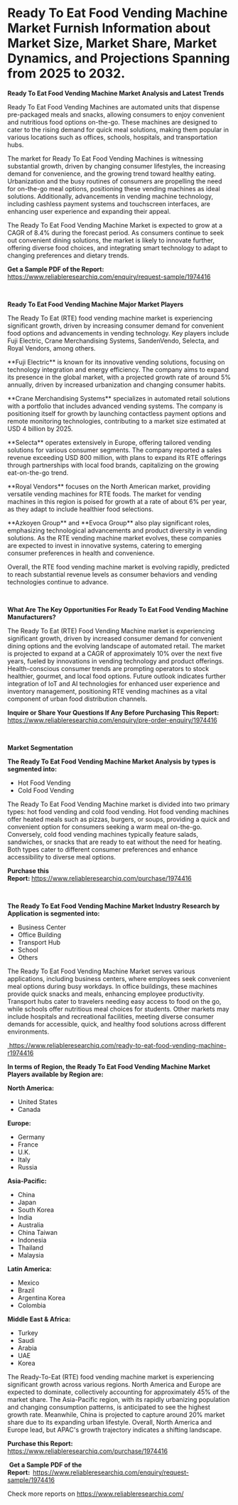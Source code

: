 <p><h1>Ready To Eat Food Vending Machine Market Furnish Information about Market Size, Market Share, Market Dynamics, and Projections Spanning from 2025 to 2032.</h1></p><p><strong>Ready To Eat Food Vending Machine Market Analysis and Latest Trends</strong></p>
<p><p>Ready To Eat Food Vending Machines are automated units that dispense pre-packaged meals and snacks, allowing consumers to enjoy convenient and nutritious food options on-the-go. These machines are designed to cater to the rising demand for quick meal solutions, making them popular in various locations such as offices, schools, hospitals, and transportation hubs.</p><p>The market for Ready To Eat Food Vending Machines is witnessing substantial growth, driven by changing consumer lifestyles, the increasing demand for convenience, and the growing trend toward healthy eating. Urbanization and the busy routines of consumers are propelling the need for on-the-go meal options, positioning these vending machines as ideal solutions. Additionally, advancements in vending machine technology, including cashless payment systems and touchscreen interfaces, are enhancing user experience and expanding their appeal.</p><p>The Ready To Eat Food Vending Machine Market is expected to grow at a CAGR of 8.4% during the forecast period. As consumers continue to seek out convenient dining solutions, the market is likely to innovate further, offering diverse food choices, and integrating smart technology to adapt to changing preferences and dietary trends.</p></p>
<p><strong>Get a Sample PDF of the Report:&nbsp;</strong> <a href="https://www.reliableresearchiq.com/enquiry/request-sample/1974416?utm_campaign=2238&utm_medium=2&utm_source=Github&utm_content=ia&utm_term=01032025&utm_id=ready-to-eat-food-vending-machine">https://www.reliableresearchiq.com/enquiry/request-sample/1974416</a></p>
<p>&nbsp;</p>
<p><strong>Ready To Eat Food Vending Machine Major Market Players</strong></p>
<p><p>The Ready To Eat (RTE) food vending machine market is experiencing significant growth, driven by increasing consumer demand for convenient food options and advancements in vending technology. Key players include Fuji Electric, Crane Merchandising Systems, SandenVendo, Selecta, and Royal Vendors, among others.</p><p>**Fuji Electric** is known for its innovative vending solutions, focusing on technology integration and energy efficiency. The company aims to expand its presence in the global market, with a projected growth rate of around 5% annually, driven by increased urbanization and changing consumer habits.</p><p>**Crane Merchandising Systems** specializes in automated retail solutions with a portfolio that includes advanced vending systems. The company is positioning itself for growth by launching contactless payment options and remote monitoring technologies, contributing to a market size estimated at USD 4 billion by 2025.</p><p>**Selecta** operates extensively in Europe, offering tailored vending solutions for various consumer segments. The company reported a sales revenue exceeding USD 800 million, with plans to expand its RTE offerings through partnerships with local food brands, capitalizing on the growing eat-on-the-go trend.</p><p>**Royal Vendors** focuses on the North American market, providing versatile vending machines for RTE foods. The market for vending machines in this region is poised for growth at a rate of about 6% per year, as they adapt to include healthier food selections.</p><p>**Azkoyen Group** and **Evoca Group** also play significant roles, emphasizing technological advancements and product diversity in vending solutions. As the RTE vending machine market evolves, these companies are expected to invest in innovative systems, catering to emerging consumer preferences in health and convenience.</p><p>Overall, the RTE food vending machine market is evolving rapidly, predicted to reach substantial revenue levels as consumer behaviors and vending technologies continue to advance.</p></p>
<p>&nbsp;</p>
<p><strong>What Are The Key Opportunities For Ready To Eat Food Vending Machine Manufacturers?</strong></p>
<p><p>The Ready To Eat (RTE) Food Vending Machine market is experiencing significant growth, driven by increased consumer demand for convenient dining options and the evolving landscape of automated retail. The market is projected to expand at a CAGR of approximately 10% over the next five years, fueled by innovations in vending technology and product offerings. Health-conscious consumer trends are prompting operators to stock healthier, gourmet, and local food options. Future outlook indicates further integration of IoT and AI technologies for enhanced user experience and inventory management, positioning RTE vending machines as a vital component of urban food distribution channels.</p></p>
<p><strong>Inquire or Share Your Questions If Any Before Purchasing This Report:</strong> <a href="https://www.reliableresearchiq.com/enquiry/pre-order-enquiry/1974416?utm_campaign=2238&utm_medium=2&utm_source=Github&utm_content=ia&utm_term=01032025&utm_id=ready-to-eat-food-vending-machine">https://www.reliableresearchiq.com/enquiry/pre-order-enquiry/1974416</a></p>
<p>&nbsp;</p>
<p><strong>Market Segmentation</strong></p>
<p><strong>The Ready To Eat Food Vending Machine Market Analysis by types is segmented into:</strong></p>
<p><ul><li>Hot Food Vending</li><li>Cold Food Vending</li></ul></p>
<p><p>The Ready To Eat Food Vending Machine market is divided into two primary types: hot food vending and cold food vending. Hot food vending machines offer heated meals such as pizzas, burgers, or soups, providing a quick and convenient option for consumers seeking a warm meal on-the-go. Conversely, cold food vending machines typically feature salads, sandwiches, or snacks that are ready to eat without the need for heating. Both types cater to different consumer preferences and enhance accessibility to diverse meal options.</p></p>
<p><strong>Purchase this Report:&nbsp;</strong><a href="https://www.reliableresearchiq.com/purchase/1974416?utm_campaign=2238&utm_medium=2&utm_source=Github&utm_content=ia&utm_term=01032025&utm_id=ready-to-eat-food-vending-machine">https://www.reliableresearchiq.com/purchase/1974416</a></p>
<p>&nbsp;</p>
<p><strong>The Ready To Eat Food Vending Machine Market Industry Research by Application is segmented into:</strong></p>
<p><ul><li>Business Center</li><li>Office Building</li><li>Transport Hub</li><li>School</li><li>Others</li></ul></p>
<p><p>The Ready To Eat Food Vending Machine Market serves various applications, including business centers, where employees seek convenient meal options during busy workdays. In office buildings, these machines provide quick snacks and meals, enhancing employee productivity. Transport hubs cater to travelers needing easy access to food on the go, while schools offer nutritious meal choices for students. Other markets may include hospitals and recreational facilities, meeting diverse consumer demands for accessible, quick, and healthy food solutions across different environments.</p></p>
<p><a href="https://www.reliableresearchiq.com/ready-to-eat-food-vending-machine-r1974416?utm_campaign=2238&utm_medium=2&utm_source=Github&utm_content=ia&utm_term=01032025&utm_id=ready-to-eat-food-vending-machine">&nbsp;https://www.reliableresearchiq.com/ready-to-eat-food-vending-machine-r1974416</a></p>
<p><strong>In terms of Region, the Ready To Eat Food Vending Machine Market Players available by Region are:</strong></p>
<p>
    <p> <strong> North America: </strong>
        <ul>
            <li>United States</li>
            <li>Canada</li>
        </ul>
        </p> 
    <p> <strong> Europe: </strong>
        <ul>
            <li>Germany</li>
            <li>France</li>
            <li>U.K.</li>
            <li>Italy</li>
            <li>Russia</li>
        </ul>
        </p> 
    <p> <strong> Asia-Pacific: </strong>
        <ul>
            <li>China</li>
            <li>Japan</li>
            <li>South Korea</li>
            <li>India</li>
            <li>Australia</li>
            <li>China Taiwan</li>
            <li>Indonesia</li>
            <li>Thailand</li>
            <li>Malaysia</li>
        </ul>
        </p> 
    <p> <strong> Latin America: </strong>
        <ul>
            <li>Mexico</li>
            <li>Brazil</li>
            <li>Argentina Korea</li>
            <li>Colombia</li>
        </ul>
        </p> 
    <p> <strong> Middle East & Africa: </strong>
        <ul>
            <li>Turkey</li>
            <li>Saudi</li>
            <li>Arabia</li>
            <li>UAE</li>
            <li>Korea</li>
        </ul>
    </p>
    </p>
<p><p>The Ready-To-Eat (RTE) food vending machine market is experiencing significant growth across various regions. North America and Europe are expected to dominate, collectively accounting for approximately 45% of the market share. The Asia-Pacific region, with its rapidly urbanizing population and changing consumption patterns, is anticipated to see the highest growth rate. Meanwhile, China is projected to capture around 20% market share due to its expanding urban lifestyle. Overall, North America and Europe lead, but APAC's growth trajectory indicates a shifting landscape.</p></p>
<p><strong>Purchase this Report: </strong><a href="https://www.reliableresearchiq.com/purchase/1974416?utm_campaign=2238&utm_medium=2&utm_source=Github&utm_content=ia&utm_term=01032025&utm_id=ready-to-eat-food-vending-machine">https://www.reliableresearchiq.com/purchase/1974416</a></p>
<p>&nbsp;<strong>Get a Sample PDF of the Report:&nbsp;&nbsp;</strong><a href="https://www.reliableresearchiq.com/enquiry/request-sample/1974416?utm_campaign=2238&utm_medium=2&utm_source=Github&utm_content=ia&utm_term=01032025&utm_id=ready-to-eat-food-vending-machine">https://www.reliableresearchiq.com/enquiry/request-sample/1974416</a></p>
<p><strong></strong></p>
<p>Check more reports on <a href="https://www.reliableresearchiq.com/?utm_campaign=2238&utm_medium=2&utm_source=Github&utm_content=ia&utm_term=01032025&utm_id=ready-to-eat-food-vending-machine">https://www.reliableresearchiq.com/</a></p>